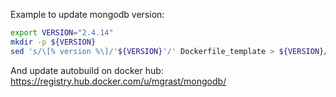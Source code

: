 
Example to update mongodb version:

```bash
export VERSION="2.4.14"
mkdir -p ${VERSION}
sed 's/\[% version %\]/'${VERSION}'/' Dockerfile_template > ${VERSION}/Dockerfile
```

And update autobuild on docker hub: https://registry.hub.docker.com/u/mgrast/mongodb/
